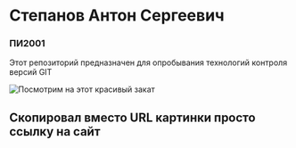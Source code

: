 # Степанов Антон Сергеевич

### ПИ2001

Этот репозиторий предназначен для опробывания технологий контроля версий GIT

![Посмотрим на этот красивый закат](https://upload.wikimedia.org/wikipedia/commons/5/53/20190502_Newhaven_to_Dieppe_Ferry_5.jpg)
## Скопировал вместо URL картинки просто ссылку на сайт